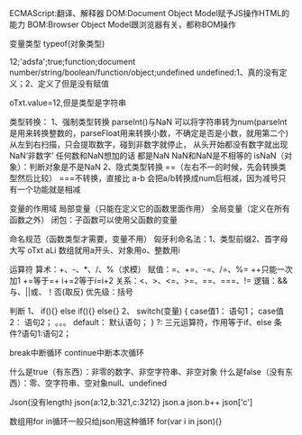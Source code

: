 ECMAScript:翻译、解释器
DOM:Document Object Model赋予JS操作HTML的能力
BOM:Browser Object Model跟浏览器有关，都称BOM操作


变量类型
typeof(对象类型)

12;'adsfa';true;function;document
number/string/boolean/function/object;undefined
undefined:1、真的没有定义；2、定义了但是没有赋值

oTxt.value=12,但是类型是字符串

类型转换：
1、强制类型转换
parseInt()与NaN
可以将字符串转为num(parseInt是用来转换整数的，parseFloat用来转换小数，不确定是否是小数，就用第二个)
从左到右扫描，只会提取数字，碰到非数字就停止，
从头开始都没有数字就出现NaN‘非数字’
任何数和NaN想加的话 都是NaN
NaN和NaN是不相等的
isNaN（对象）：判断对象是不是NaN
2、隐式类型转换
==（左右不一的时候，先会转换类型然后比较）
===不转换，直接比
a-b 会把a/b转换成num后相减，因为减号只有一个功能就是相减


变量的作用域
局部变量（只能在定义它的函数里面作用）
全局变量（定义在所有函数之外）
闭包：子函数可以使用父函数的变量

命名规范（函数类型才需要，变量不用）
匈牙利命名法：1、类型前缀2、首字母大写
oTxt aLi
数组就用a开头、对象用o、整数用i


运算符
算术：+、-、*、/、%（求模）
赋值：=、+=、-=、/=、%=
	++只能一次加1
	+=等于=+
	i+=2等于i=i+2
关系：<、>、<=、>=、==、===、!=
逻辑：&&与、||或、！否(取反)
优先级：括号


判断
1、
if(){}
else if(){}
else{}
2、
switch(变量)
{
	case值1：
	语句1；
	case值2：
	语句2；
	。。。
	default：
	默认语句；
}
?:   三元运算符，作用等于if、else
条件?语句1:语句2；

break中断循环
continue中断本次循环

什么是true（有东西）：非零的数字、非空字符串、非空对象
什么是false（没有东西）：零、空字符串、空对象null、undefined

Json(没有length)
json{a:12,b:321,c:3212}
json.a
json.b++
json['c']

数组用for in循环一般只给json用这种循环
for(var i in json){}
